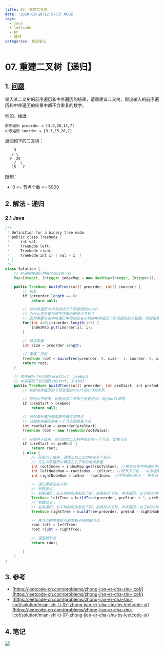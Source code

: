 ```yaml
---
title: 07. 重建二叉树
date: '2020-08-19T12:57:37.000Z'
tags:
  - java
  - leetcode
  - 树
  - 递归
categories: 算法笔记
---
```


# 07. 重建二叉树【递归】

## 1. [问题](https://leetcode-cn.com/problems/zhong-jian-er-cha-shu-lcof/)

输入某二叉树的前序遍历和中序遍历的结果，请重建该二叉树。假设输入的前序遍历和中序遍历的结果中都不含重复的数字。

例如，给出

```text
前序遍历 preorder = [3,9,20,15,7]
中序遍历 inorder = [9,3,15,20,7]
```

返回如下的二叉树：

```text
    3
   / \
  9  20
    /  \
   15   7
```

限制：

* 0 &lt;= 节点个数 &lt;= 5000

## 2. 解法 - 递归

### 2.1 Java

```java
/**
 * Definition for a binary tree node.
 * public class TreeNode {
 *     int val;
 *     TreeNode left;
 *     TreeNode right;
 *     TreeNode(int x) { val = x; }
 * }
 */
class Solution {
    // 存储中序遍历中各个结点的下标
    Map<Integer, Integer> indexMap = new HashMap<Integer, Integer>();

    public TreeNode buildTree(int[] preorder, int[] inorder) {
        // 判空
        if (preorder.length == 0)
            return null;

        // 将中序遍历中所有结点的下标存储到map中
        // 为什么这里要存储中序遍历的结点下标？
        // 因为需要先在中序遍历中得到左右子树的中序遍历下标范围和结点数量，然后根据左右子树的结点数量才能在前序遍历中确定左右子树的前序遍历下标范围。
        for(int i=0;i<inorder.length;i++) {
            indexMap.put(inorder[i], i);
        }

        // 结点数量
        int size = preorder.length;

        // 重建二叉树
        TreeNode root = buildTree(preorder, 0, size - 1, inorder, 0, size - 1);
        return root;
    }

    // 前序遍历下标范围[preStart, preEnd]
    // 中序遍历下标范围[inStart, inEnd]
    public TreeNode buildTree(int[] preorder, int preStart, int preEnd, int[] inorder, int inStart, int inEnd) {
        // 判断前序遍历的下标范围的start和end的关系

        // 开始大于结束，说明当前二叉树中没有结点，返回null即可
        if (preStart > preEnd)
            return null;

        // 另外两种情况都需要先确定根节点
        // 已知前序遍历的第一个节点就是根节点
        int rootValue = preorder[preStart];
        TreeNode root = new TreeNode(rootValue);

        // 开始等于结束，则当前的二叉树中恰好有一个节点，即根节点
        if (preStart == preEnd) {
            return root;
        } else {
            // 开始小于结束，说明当前二叉树中有多个结点。
            // 先在中序遍历中确定左右子树的结点数量
            int rootIndex = indexMap.get(rootValue); //根节点在中序遍历中的下标
            int leftNodeNum = rootIndex - inStart; //根节点下标 - 中序遍历起点 = 左子树结点数量
            int rightNodeNum = inEnd - rootIndex; //中序遍历终点 - 根节点下标 = 右子树结点数量

            // 递归重建左右子树
            // 参数意义：
            // 前序遍历，左子树的前序起点下标，前序终点下标，中序遍历，左子树的中序起点下标，中序终点下标
            TreeNode leftTree = buildTree(preorder, preStart + 1, preStart + leftNodeNum, inorder, inStart, inStart + leftNodeNum - 1); // 最后一个参数也可以是rootIndex - 1
            // 参数意义：
            // 前序遍历，右子树的前序起点下标，前序终点下标，中序遍历，右子树的中序起点下标，中序终点下标
            TreeNode rightTree = buildTree(preorder, preEnd - rightNodeNum + 1, preEnd, inorder, rootIndex + 1, inEnd);

            // 根节点的左右结点即左右子树的根节点
            root.left = leftTree;
            root.right = rightTree;

            // 返回根节点
            return root;

        }
    }
}
```

## 3. 参考

* [https://leetcode-cn.com/problems/zhong-jian-er-cha-shu-lcof/](https://leetcode-cn.com/problems/zhong-jian-er-cha-shu-lcof/)
* [https://leetcode-cn.com/problems/zhong-jian-er-cha-shu-lcof/solution/mian-shi-ti-07-zhong-jian-er-cha-shu-by-leetcode-s/](https://leetcode-cn.com/problems/zhong-jian-er-cha-shu-lcof/solution/mian-shi-ti-07-zhong-jian-er-cha-shu-by-leetcode-s/)

## 4. 笔记

![](https://777blog.oss-cn-shanghai.aliyuncs.com/leetcode/lcof-07.jpg)

